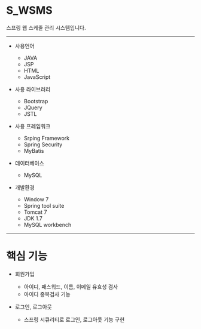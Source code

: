 # S_WSMS
스프링 웹 스케줄 관리 시스템입니다.

***
* 사용언어
	* JAVA
	* JSP
	* HTML
	* JavaScript
	
* 사용 라이브러리
	* Bootstrap
	* JQuery
	* JSTL
	
* 사용 프레임워크
	* Srping Framework
	* Spring Security
	* MyBatis
	
* 데이터베이스
	* MySQL
	
* 개발환경
	* Window 7
	* Spring tool suite
	* Tomcat 7
	* JDK 1.7
	* MySQL workbench
***

# 핵심 기능
* 회원가입
	* 아이디, 패스워드, 이름, 이메일 유효성 검사
	* 아이디 중복검사 기능
	
* 로그인, 로그아웃
	* 스프링 시큐리티로 로그인, 로그아웃 기능 구현

